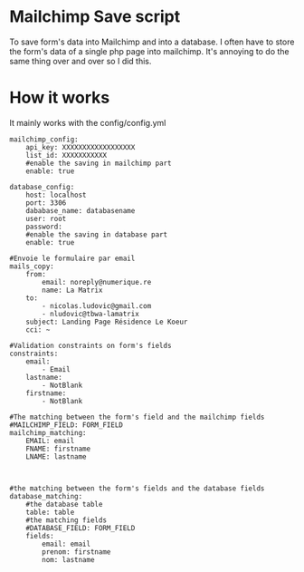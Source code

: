 Mailchimp Save script
=====================
To save form's data into Mailchimp and into a database.
I often have to store the form's data of a single php page into mailchimp. It's annoying to do the same thing over and over so I did this.

How it works
===========
It mainly works with the config/config.yml

```lang
mailchimp_config:
    api_key: XXXXXXXXXXXXXXXXXX
    list_id: XXXXXXXXXXX
    #enable the saving in mailchimp part
    enable: true

database_config:
    host: localhost
    port: 3306
    dababase_name: databasename
    user: root
    password: 
    #enable the saving in database part
    enable: true 

#Envoie le formulaire par email 
mails_copy:
    from: 
        email: noreply@numerique.re
        name: La Matrix
    to: 
        - nicolas.ludovic@gmail.com
        - nludovic@tbwa-lamatrix
    subject: Landing Page Résidence Le Koeur
    cci: ~ 

#Validation constraints on form's fields
constraints:
    email:
        - Email
    lastname:
        - NotBlank
    firstname:
        - NotBlank

#The matching between the form's field and the mailchimp fields
#MAILCHIMP_FIELD: FORM_FIELD
mailchimp_matching:
    EMAIL: email 
    FNAME: firstname
    LNAME: lastname



#the matching between the form's fields and the database fields
database_matching:
    #the database table
    table: table 
    #the matching fields
    #DATABASE_FIELD: FORM_FIELD
    fields:
        email: email
        prenom: firstname
        nom: lastname
```
    
